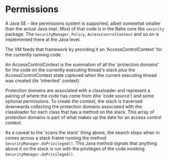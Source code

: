 # Permissions

A Java SE - like permissions system is supported, albeit somewhat smaller than the actual Java impl.  Most of that code is in the Babe core libs `security` package.  The `SecurityManager`, `Policy`, `AccessControlContext` and so on is implemented there at the Java level.

The VM feeds that framework by providing it an 'AccessControlContext' for the currently running code.  

An AccessControlContext is the summation of all the 'protection domains' for the code on the currently executing thread's stack _plus_ the AccessControlContext state captured when the current executing thread was created (its 'inherited' context). 

Protection domains are associated with a classloader and represent a pairing of where the code has come from (the 'code source') and some optional permissions.  To create the context, the stack is traversed downwards collecting the protection domains associated with the classloader for each class that has a method on the stack.  This array of protection domains is part of what makes up the data for an access control context.

As a caveat to the 'scans the stack' thing above, the search stops when in comes across a stack frame running the method `SecurityManager.doPrivileged()`.  This Java method signals that anything above it on the stack is run with the privileges of the code invoking `SecurityManager.doPrivileged()`.
